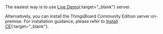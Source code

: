 The easiest way is to use [Live Demo](https://demo.thingsboard.io/signup){:target="_blank"} server.

Alternatively, you can install the ThingsBoard Community Edition server on-premise. 
For installation guidance, please refer to [Install CE](/docs/user-guide/install/installation-options/){:target="_blank"}.